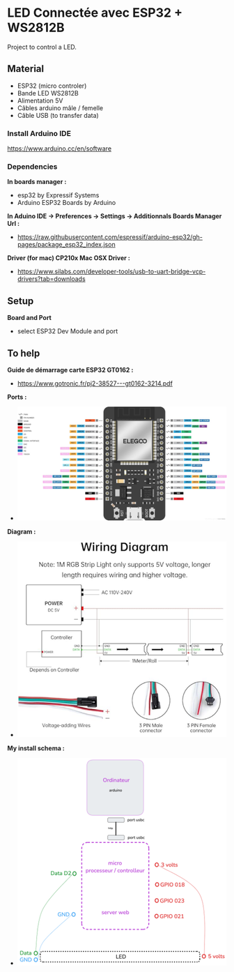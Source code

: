 # LED Connectée avec ESP32 + WS2812B

Project to control a LED.

## Material
- ESP32 (micro controler)
- Bande LED WS2812B
- Alimentation 5V
- Câbles arduino mâle / femelle
- Câble USB (to transfer data) 


### Install Arduino IDE ###   
https://www.arduino.cc/en/software

### Dependencies ### 
**In boards manager :**
- esp32 by Expressif Systems
- Arduino ESP32 Boards by Arduino

**In Aduino IDE -> Preferences -> Settings -> Additionnals Boards Manager Url :**
- https://raw.githubusercontent.com/espressif/arduino-esp32/gh-pages/package_esp32_index.json

**Driver (for mac) CP210x Mac OSX Driver :**
- https://www.silabs.com/developer-tools/usb-to-uart-bridge-vcp-drivers?tab=downloads

## Setup
**Board and Port**
- select ESP32 Dev Module and port

## To help
**Guide de démarrage carte ESP32 GT0162 :**
- https://www.gotronic.fr/pj2-38527---gt0162-3214.pdf

**Ports :**
- ![alt text](assets/ports.png)

**Diagram :**
- ![alt text](assets/diagram.png)

**My install schema :**
- ![alt text](assets/schemaLED.png)
